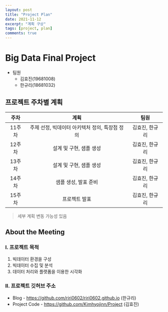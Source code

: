 ```yaml
---
layout: post
title: "Project Plan"
date: 2021-11-12
excerpt: "계획 구상"
tags: [project, plan]
comments: true
---
```


# Big Data Final Project


* 팀원
  * 김효진(19681008)
  * 한규리(18681032) 



## 프로젝트 주차별 계획

| 주차 | 계획 | 팀원 |
|:--------:|:-------:|:--------:|
| 11주차  | 주제 선정, 빅데이터 아키텍처 정의, 특장점 정의 | 김효진, 한규리  |
| 12주차  | 설계 및 구현, 샘플 생성  | 김효진, 한규리  |
| 13주차  | 설계 및 구현, 샘플 생성  | 김효진, 한규리  |
| 14주차  | 샘플 생성, 발표 준비  | 김효진, 한규리  |
| 15주차  | 프로젝트 발표 | 김효진, 한규리  |

 > 세부 계획 변동 가능성 있음



## About the Meeting

### I. 프로젝트 목적
1.  빅데이터 환경을 구성
2.  빅데이터 수집 및 분석
3.  데이터 처리와 플랫폼을 이용한 시각화


### II. 프로젝트 깃허브 주소
* Blog - https://github.com/riri0602/riri0602.github.io (한규리)
* Project Code - https://github.com/Kimhyojinn/Project  (김효진)
